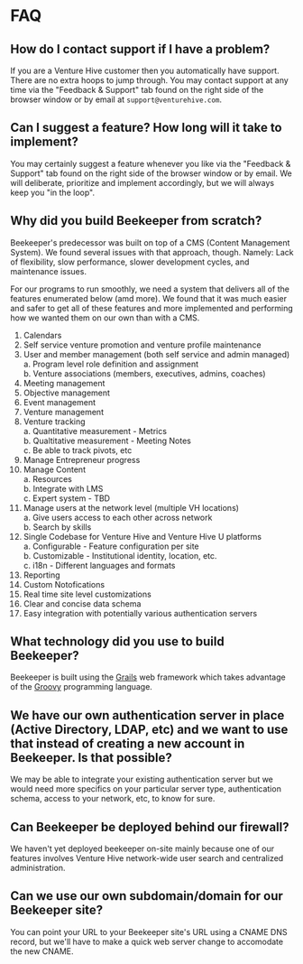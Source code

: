# FAQ

## How do I contact support if I have a problem?

If you are a Venture Hive customer then you automatically have support. There are no extra hoops to jump through. You may contact support at any time via the "Feedback & Support" tab found on the right side of the browser window or by email at `support@venturehive.com`.

## Can I suggest a feature? How long will it take to implement?

You may certainly suggest a feature whenever you like via the "Feedback & Support" tab found on the right side of the browser window or by email. We will deliberate, prioritize and implement accordingly, but we will always keep you "in the loop".

## Why did you build Beekeeper from scratch?

Beekeeper's predecessor was built on top of a CMS (Content Management System). We found several issues with that approach, though.
Namely: Lack of flexibility, slow performance, slower development cycles, and maintenance issues.

For our programs to run smoothly, we need a system that delivers all of the features enumerated below (amd more). We found that it was much easier and safer to get all of these features and more implemented and performing how we wanted them on our own than with a CMS.

1. Calendars
2. Self service venture promotion and venture profile maintenance
3. User and member management (both self service and admin managed)<br>
   a. Program level role definition and assignment<br>
   b. Venture associations (members, executives, admins, coaches)
4. Meeting management
5. Objective management
6. Event management
7. Venture management
8. Venture tracking<br>
   a. Quantitative measurement - Metrics<br>
   b. Qualtitative measurement - Meeting Notes<br>
   c. Be able to track pivots, etc
9. Manage Entrepreneur progress
10. Manage Content<br>
   a. Resources<br>
   b. Integrate with LMS<br>
   c. Expert system - TBD
11. Manage users at the network level (multiple VH locations)<br>
   a. Give users access to each other across network<br>
   b. Search by skills
12. Single Codebase for Venture Hive and Venture Hive U platforms<br>
   a. Configurable - Feature configuration per site<br>
   b. Customizable - Institutional identity, location, etc.<br>
   c. i18n - Different languages and formats
13. Reporting
14. Custom Notofications
15. Real time site level customizations
16. Clear and concise data schema
17. Easy integration with potentially various authentication servers

## What technology did you use to build Beekeeper?

Beekeeper is built using the [Grails](https://grails.org/ "Grails") web framework which takes advantage of the [Groovy](http://groovy.codehaus.org/ "Groovy") programming language.

## We have our own authentication server in place (Active Directory, LDAP, etc) and we want to use that instead of creating a new account in Beekeeper. Is that possible?

We may be able to integrate your existing authentication server but we would need more specifics on your particular server type, authentication schema, access to your network, etc, to know for sure.

## Can Beekeeper be deployed behind our firewall?

We haven't yet deployed beekeeper on-site mainly because one of our features involves Venture Hive network-wide user search and centralized administration.

## Can we use our own subdomain/domain for our Beekeeper site?

You can point your URL to your Beekeeper site's URL using a CNAME DNS record, but we'll have to make a quick web server change to accomodate the new CNAME.
